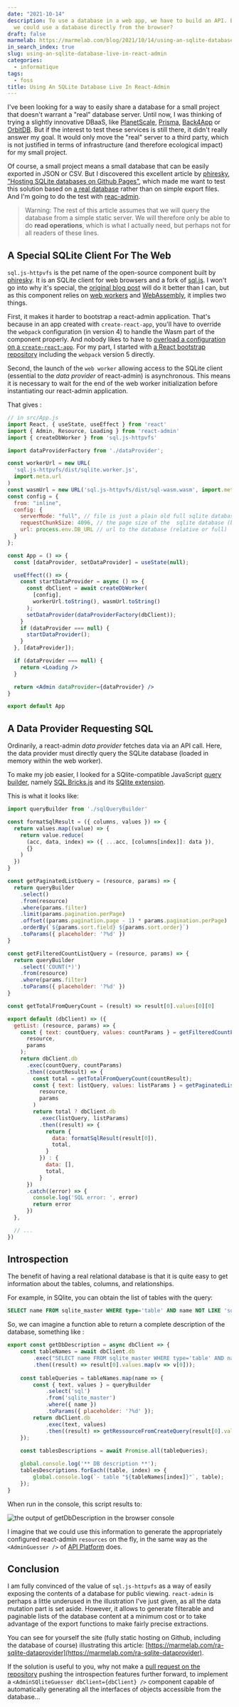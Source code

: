 ```yaml
---
date: "2021-10-14"
description: To use a database in a web app, we have to build an API. But what if
  we could use a database directly from the browser?
draft: false
marmelab: https://marmelab.com/blog/2021/10/14/using-an-sqlite-database-live-in-react-admin.html
in_search_index: true
slug: using-an-sqlite-database-live-in-react-admin
categories:
  - informatique
tags:
  - foss
title: Using An SQLite Database Live In React-Admin
---
```


I've been looking for a way to easily share a database for a small project that doesn't warrant a "real" database server. Until now, I was thinking of trying a slightly innovative DBaaS, like [PlanetScale](https://planetscale.com/), [Prisma](https://www.prisma.io/), [Back4App](https://www.back4app.com/) or [OrbitDB](https://orbitdb.org/). But if the interest to test these services is still there, it didn't really answer my goal. It would only move the "real" server to a third party, which is not justified in terms of infrastructure (and therefore ecological impact) for my small project.

Of course, a small project means a small database that can be easily exported in JSON or CSV. But I discovered this excellent article by [phiresky](https://github.com/phiresky/), ["Hosting SQLite databases on Github Pages"](https://phiresky.github.io/blog/2021/hosting-sqlite-databases-on-github-pages/), which made me want to test this solution based on [a real database](https://antonz.org/sqlite-is-not-a-toy-database/) rather than on simple export files. And I'm going to do the test with [reac-admin](https://marmelab.com/react-admin/).

> Warning: The rest of this article assumes that we will query the database from a simple static server. We will therefore only be able to do **read operations**, which is what I actually need, but perhaps not for all readers of these lines.

## A Special SQLite Client For The Web

`sql.js-httpvfs` is the pet name of the open-source component built by [phiresky](https://github.com/phiresky/). It is an SQLite client for web browsers and a fork of [sql.js](https://github.com/sql-js/sql.js/). I won't go into why it's special, the [original blog post](https://phiresky.github.io/blog/2021/hosting-sqlite-databases-on-github-pages/) will do it better than I can, but as this component relies on [web workers](https://developer.mozilla.org/fr/docs/Web/API/Web_Workers_API/Using_web_workers) and [WebAssembly](https://webassembly.org/), it implies two things.

First, it makes it harder to bootstrap a react-admin application. That's because in an app created with `create-react-app`, you'll have to override the `webpack` configuration (in version 4) to handle the Wasm part of the component properly. And nobody likes to have to [overload a configuration on a `create-react-app`](https://marmelab.com/blog/2021/07/22/cra-webpack-no-eject.html). For my part, I started with [a React bootstrap repository](https://github.com/altafino/react-webpack-5-tailwind-2) including the `webpack` version 5 directly.

Second, the launch of the `web worker` allowing access to the SQLite client (essential to the *data provider* of react-admin) is asynchronous. This means it is necessary to wait for the end of the web worker initialization before instantiating our react-admin application.

That gives :

```jsx
// in src/App.js
import React, { useState, useEffect } from 'react'
import { Admin, Resource, Loading } from 'react-admin'
import { createDbWorker } from 'sql.js-httpvfs'

import dataProviderFactory from './dataProvider';

const workerUrl = new URL(
  'sql.js-httpvfs/dist/sqlite.worker.js',
  import.meta.url
)
const wasmUrl = new URL('sql.js-httpvfs/dist/sql-wasm.wasm', import.meta.url)
const config = {
  from: "inline",
  config: {
    serverMode: "full", // file is just a plain old full sqlite database
    requestChunkSize: 4096, // the page size of the  sqlite database (by default 4096)
    url: process.env.DB_URL // url to the database (relative or full)
  }
};

const App = () => {
  const [dataProvider, setDataProvider] = useState(null);

  useEffect(() => {
    const startDataProvider = async () => {
      const dbClient = await createDbWorker(
        [config],
        workerUrl.toString(), wasmUrl.toString()
      );
      setDataProvider(dataProviderFactory(dbClient));
    }
    if (dataProvider === null) {
      startDataProvider();
    }
  }, [dataProvider]);

  if (dataProvider === null) {
    return <Loading />
  }

  return <Admin dataProvider={dataProvider} />
}

export default App
```

## A Data Provider Requesting SQL

Ordinarily, a react-admin *data provider* fetches data via an API call. Here, the data provider must directly query the SQLite database (loaded in memory within the web worker). 

To make my job easier, I looked for a SQlite-compatible JavaScript [query builder](https://openbase.com/categories/js/best-maintained-javascript-sqlite-query-builder-libraries), namely [SQL Bricks.js](http://csnw.github.io/sql-bricks/) and its [SQlite extension](https://github.com/CSNW/sql-bricks-sqlite).

This is what it looks like:

```jsx
import queryBuilder from './sqlQueryBuilder'

const formatSqlResult = ({ columns, values }) => {
  return values.map((value) => {
    return value.reduce(
      (acc, data, index) => ({ ...acc, [columns[index]]: data }),
      {}
    )
  })
}

const getPaginatedListQuery = (resource, params) => {
  return queryBuilder
    .select()
    .from(resource)
    .where(params.filter)
    .limit(params.pagination.perPage)
    .offset((params.pagination.page - 1) * params.pagination.perPage)
    .orderBy(`${params.sort.field} ${params.sort.order}`)
    .toParams({ placeholder: '?%d' })
}

const getFilteredCountListQuery = (resource, params) => {
  return queryBuilder
    .select('COUNT(*)')
    .from(resource)
    .where(params.filter)
    .toParams({ placeholder: '?%d' })
}

const getTotalFromQueryCount = (result) => result[0].values[0][0]

export default (dbClient) => ({
  getList: (resource, params) => {
    const { text: countQuery, values: countParams } = getFilteredCountListQuery(
      resource,
      params
    );
    return dbClient.db
      .exec(countQuery, countParams)
      .then((countResult) => {
        const total = getTotalFromQueryCount(countResult);
        const { text: listQuery, values: listParams } = getPaginatedListQuery(
          resource,
          params
        )
        return total ? dbClient.db
          .exec(listQuery, listParams)
          .then((result) => {
            return {
              data: formatSqlResult(result[0]),
              total,
            }
          }) : {
            data: [],
            total,
          }
      })
      .catch((error) => {
        console.log('SQL error: ', error)
        return error
      })
  },

  // ...
})
```

## Introspection

The benefit of having a real relational database is that it is quite easy to get information about the tables, columns, and relationships. 

For example, in SQlite, you can obtain the list of tables with the query:

```sql
SELECT name FROM sqlite_master WHERE type='table' AND name NOT LIKE 'sqlite_%';
```

So, we can imagine a function able to return a complete description of the database, something like :

```jsx
export const getDbDescription = async dbClient => {
    const tableNames = await dbClient.db
        .exec("SELECT name FROM sqlite_master WHERE type='table' AND name NOT LIKE 'sqlite_%'")
        .then((result) => result[0].values.map(v => v[0]));
    
    const tableQueries = tableNames.map(name => {
        const { text, values } = queryBuilder
            .select('sql')
            .from('sqlite_master')
            .where({ name })
            .toParams({ placeholder: '?%d' });
        return dbClient.db
            .exec(text, values)
            .then((result) => getRessourceFromCreateQuery(result[0].values[0][0]));
    });
    
    const tablesDescriptions = await Promise.all(tableQueries);

    global.console.log('** DB description **');
    tablesDescriptions.forEach((table, index) => {
        global.console.log(`- table "${tableNames[index]}"`, table);
    });
}
```

When run in the console, this script results to:

![the output of getDbDescription in the browser console](dbDescription.jpg)

I imagine that we could use this information to generate the appropriately configured react-admin `resources` on the fly, in the same way as the  `<AdminGuesser />` of [API Platform](https://github.com/api-platform/admin) does.

## Conclusion

I am fully convinced of the value of `sql.js-httpvfs` as a way of easily exposing the contents of a database for public viewing. `react-admin` is perhaps a little underused in the illustration I've just given, as all the data mutation part is set aside. However, it allows to generate filterable and paginable lists of the database content at a minimum cost or to take advantage of the export functions to make fairly precise extractions.

You can see for yourself the site (fully static hosting on Github, including the database of course) illustrating this article: [https://marmelab.com/ra-sqlite-dataprovider](https://marmelab.com/ra-sqlite-dataprovider).

If the solution is useful to you, why not make a [pull request on the repository](https://github.com/marmelab/ra-sqlite-dataprovider) pushing the introspection features further forward, to implement a `<AdminSQliteGuesser dbClient={dbClient} />` component capable of automatically generating all the interfaces of objects accessible from the database...
